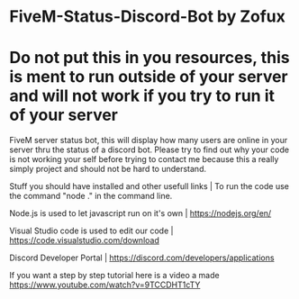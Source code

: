 # FiveM-Status-Discord-Bot by Zofux
 

# Do not put this in you resources, this is ment to run outside of your server and will not work if you try to run it of your server

FiveM server status bot, this will display how many users are online in your server thru the status of a discord bot.
Please try to find out why your code is not working your self before trying to contact me because this a really simply project and should not be hard to understand.

Stuff you should have installed and other usefull links | To run the code use the command "node ." in the command line.

Node.js is used to let javascript run on it's own | https://nodejs.org/en/

Visual Studio code is used to edit our code | https://code.visualstudio.com/download

Discord Developer Portal | https://discord.com/developers/applications

If you want a step by step tutorial here is a video a made https://www.youtube.com/watch?v=9TCCDHT1cTY

